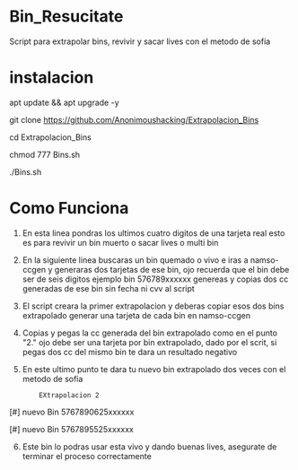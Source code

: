 # Bin_Resucitate

Script para extrapolar bins, revivir y sacar lives con el metodo de sofia

# instalacion

apt update && apt upgrade -y

git clone  https://github.com/Anonimoushacking/Extrapolacion_Bins

cd Extrapolacion_Bins

chmod 777 Bins.sh

./Bins.sh


# Como Funciona 

1. En esta linea pondras los ultimos cuatro digitos de una tarjeta real 
esto es para revivir un bin muerto o sacar lives o multi bin

2. En la siguiente linea buscaras un bin quemado o vivo e iras a namso-ccgen y 
generaras dos tarjetas de ese bin, ojo recuerda que el bin debe ser de seis digitos
ejemplo bin 576789xxxxxx genereas y copias dos cc generadas de ese bin sin fecha ni cvv al script

3. El script creara la primer extrapolacion y deberas copiar esos dos bins extrapolado
generar una tarjeta de cada bin en namso-ccgen

4. Copias y pegas la cc generada del bin extrapolado como en el punto "2."
ojo debe ser una tarjeta por bin extrapolado, dado por el scrit, si pegas dos cc del mismo bin te dara un resultado negativo

5. En este ultimo punto te dara tu nuevo bin extrapolado dos veces con el metodo de sofia 

           EXtrapolacion 2

[#] nuevo Bin 5767890625xxxxxx

[#] nuevo Bin 5767895525xxxxxx



6. Este bin lo podras usar esta vivo y dando buenas lives, asegurate de terminar el proceso correctamente 
